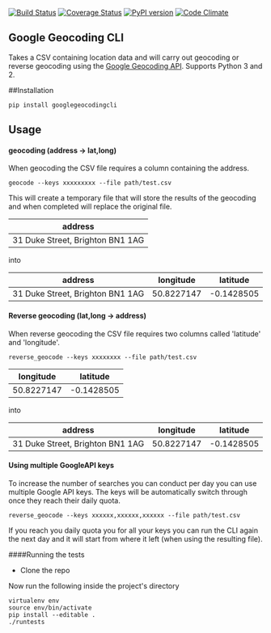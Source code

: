 [![Build Status](https://travis-ci.org/maximilianhurl/google-geocoding-cli.svg)](https://travis-ci.org/maximilianhurl/google-geocoding-cli)
[![Coverage Status](https://coveralls.io/repos/maximilianhurl/google-geocoding-cli/badge.svg?branch=master)](https://coveralls.io/r/maximilianhurl/google-geocoding-cli?branch=master)
[![PyPI version](https://badge.fury.io/py/googlegeocodingcli.svg)](http://badge.fury.io/py/googlegeocodingcli)
[![Code Climate](https://codeclimate.com/github/maximilianhurl/google-geocoding-cli/badges/gpa.svg)](https://codeclimate.com/github/maximilianhurl/google-geocoding-cli)


## Google Geocoding CLI

Takes a CSV containing location data and will carry out geocoding or reverse geocoding using the [Google Geocoding API](https://developers.google.com/maps/documentation/geocoding/). Supports Python 3 and 2.



##Installation

    pip install googlegeocodingcli


## Usage


#### geocoding (address -> lat,long)

When geocoding the CSV file requires a column containing the address.

    geocode --keys xxxxxxxxx --file path/test.csv
    
This will create a temporary file that will store the results of the geocoding and when completed will replace the original file.

| address                          |
|----------------------------------|
| 31 Duke Street, Brighton BN1 1AG |

into

| address                          | longitude  | latitude   |
|----------------------------------|------------|------------|
| 31 Duke Street, Brighton BN1 1AG | 50.8227147 | -0.1428505 |


#### Reverse geocoding (lat,long -> address)

When reverse geocoding the CSV file requires two columns called 'latitude' and 'longitude'.

    reverse_geocode --keys xxxxxxxx --file path/test.csv

| longitude  | latitude   |
|------------|------------|
| 50.8227147 | -0.1428505 |

into

| address                          | longitude  | latitude   |
|----------------------------------|------------|------------|
| 31 Duke Street, Brighton BN1 1AG | 50.8227147 | -0.1428505 |


#### Using multiple GoogleAPI keys

To increase the number of searches you can conduct per day you can use multiple Google API keys. The keys will be automatically switch through once they reach their daily quota.

    reverse_geocode --keys xxxxxx,xxxxxx,xxxxxx --file path/test.csv

If you reach you daily quota you for all your keys you can run the CLI again the next day and it will start from where it left (when using the resulting file).


####Running the tests
   
- Clone the repo

Now run the following inside the project's directory

	virtualenv env
    source env/bin/activate
    pip install --editable .
    ./runtests

